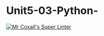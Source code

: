 # Unit5-03-Python-
[![Mr Coxall's Super Linter](https://github.com/ICS3U-Programming-Mikhail-I/Unit5-03-Python/workflows/Mr%20Coxall's%20Super%20Linter/badge.svg)](https://github.com/ICS3U-Programming-Mikhail-I/Unit5-03-Python/actions/)

